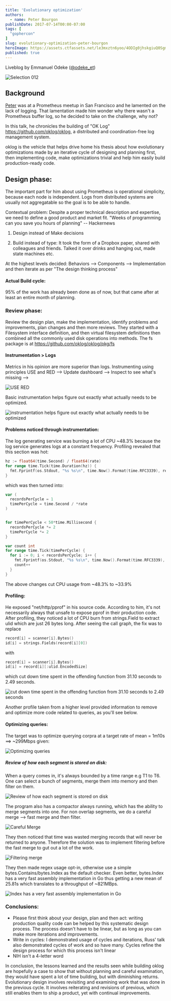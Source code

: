 ```yaml
---
title: 'Evolutionary optimization'
authors:
  - name: Peter Bourgon
publishDate: 2017-07-14T00:00-07:00
tags: [
  "gophercon"
]
slug: evolutionary-optimization-peter-bourgon
heroImage: https://assets.ctfassets.net/le3mxztn6yoo/4ODIg0jhskgiuQ0SgmaMsm/addc509ab1dff98eb6864bcee1740aad/Selection_012.bmp
published: true
---
```



Liveblog by Emmanuel Odeke ([@odeke_et](https://twitter.com/odeke_et))

![Selection 012](//assets.contentful.com/le3mxztn6yoo/4ODIg0jhskgiuQ0SgmaMsm/addc509ab1dff98eb6864bcee1740aad/Selection_012.bmp)
## Background
[Peter](https://twitter.com/peterbourgon) was at a Prometheus meetup in San Francisco and he lamented on the lack of logging.
That lamentation made him wonder why there wasn't a Prometheus buffer log, so he decided to take on the challenge, why not?

In this talk, he chronicles the building of "OK Log" https://github.com/oklog/oklog, a distributed
and coordination-free log management system.

oklog is the vehicle that helps drive home his thesis about how evolutionary optimizations made by an iterative cycle of designing and planning first, then implementing code, make optimizations trivial and help him easily build production-ready code.


## Design phase:
The important part for him about using Prometheus is operational simplicity, because each node is independent. Logs from distributed systems are usually not aggregatable so the goal is to be able to handle.

Contextual problem:
Despite a proper technical description and expertise, we need to define a good product and market fit. "Weeks of programming can you save you hours of planning" -- Hackernews
1. Design instead of Make decisions

2. Build instead of type:
It took the form of a Dropbox paper, shared with colleagues and friends. Talked it over drinks and hanging out, made state machines etc.

At the highest levels decided:
Behaviors --> Components --> Implementation and then iterate
as per "The design thinking process"

#### Actual Build cycle:
95% of the work has already been done as of now, but that came after at least an entire month of planning.

### Review phase:
Review the design plan, make the implementation, identify problems and improvements, plan changes and then more reviews.
They started with a Filesystem interface definition, and then virtual filesystem definitions then combined all the
commonly used disk operations into methods. The fs package is at https://github.com/oklog/oklog/pkg/fs

#### Instrumentation > Logs

Metrics in his opinion are more superior than logs.
Instrumenting using principles USE and RED --> Update dashboard --> Inspect to see what's missing -->

![USE RED](https://user-images.githubusercontent.com/4898263/28233377-959f3162-68b3-11e7-910d-1cc4938a5d60.png)

Basic instrumentation helps figure out exactly what actually needs to be optimized.

![instrumentation helps figure out exactly what actually needs to be optimized](https://user-images.githubusercontent.com/4898263/28233366-841c0dc0-68b3-11e7-943e-a2b8226370a7.png)


#### Problems noticed through instrumentation:
The log generating service was burning a lot of CPU ~48.3% because the log service generates logs at a constant frequency.
Profiling revealed that this section was hot:
```go
hz := float64(time.Second) / float64(rate)
for range time.Tick(time.Duration(hz)) {
  fmt.Fprintf(os.Stdout, "%s %s\n", time.Now().Format(time.RFC3339), records[rant.Intn(len(records))])
}
```

which was then turned into:
```go
var (
  recordsPerCycle = 1
  timePerCycle = time.Second / *rate
)


for timePerCycle < 50*time.Millisecond {
  recordsPerCycle *= 2
  timePerCycle *= 2
}

var count int
for range time.Tick(timePerCycle) {
  for i := 0; i < recordsPerCycle; i++ {
    fmt.Fprintf(os.Stdout, "%s %s\n", time.Now().Format(time.RFC3339), records[count%len(records)])
    count++
  }
}
```

The above changes cut CPU usage from ~48.3% to ~33.9%

#### Profiling:
He exposed "net/http/pprof" in his source code. According to him, it's not necessarily always that unsafe to expose
pprof in their production code.
After profiling, they noticed a lot of CPU burn from strings.Field to extract ulid which are just 26 bytes long.
After seeing the call graph, the fix was to replace
```go
record[i] = scanner[i].Bytes()
id[i] = strings.Fields(record[i][0])
```

with

```go
record[i] = scanner[i].Bytes()
id[i] = record[i][:ulid.EncodedSize]
```
which cut down time spent in the offending function from  31.10 seconds to 2.49 seconds.

![cut down time spent in the offending function from 31.10 seconds to 2.49 seconds](https://user-images.githubusercontent.com/4898263/28233404-ded12c82-68b3-11e7-895f-6436a14558f6.png)


Another profile taken from a higher level provided information to remove and optimize more code related to queries, as you'll see below.

#### Optimizing queries:
The target was to optimize querying corpra at a target rate of mean = 1m10s ==> ~299Mbps given:

![Optimizing queries](https://user-images.githubusercontent.com/4898263/28233433-11adadc4-68b4-11e7-8444-cda7ee34f16a.png)


##### Review of how each segment is stored on disk:
When a query comes in, it's always bounded by a time range e.g T1 to T6. One can select a bunch of segments, merge them
into memory and then filter on them.

![Review of how each segment is stored on disk](https://user-images.githubusercontent.com/4898263/28233320-34751410-68b3-11e7-8825-a357bd4bf5ba.png)

The program also has a compactor always running, which has the ability to merge segments into one.
For non overlap segments, we do a careful merge --> fast merge and then filter.

![Careful Merge](https://user-images.githubusercontent.com/4898263/28233347-62755640-68b3-11e7-8008-0414f61b10dd.png)


They then noticed that time was wasted merging records that will never be returned to anyone.
Therefore the solution was to implement filtering before the fast merge to gut out a lot of the work.

![Filtering merge](https://user-images.githubusercontent.com/4898263/28233339-51a1ebf8-68b3-11e7-9709-117a837321ab.png)

They then made regex usage opt-in, otherwise use a simple bytes.Contains/bytes.Index as the default checker. Even better, bytes.Index has a very fast assembly implementation in Go thus
getting a new mean of 25.81s which translates to a throughput of ~821MBps.

![Index has a very fast assembly implementation in Go](https://user-images.githubusercontent.com/4898263/28233569-ed21b40e-68b4-11e7-9207-7996e513a5e3.png)


### Conclusions:
* Please first think about your design, plan and then act: writing production quality code can be helped by this systematic design process. The process doesn't have to be linear, but as long as you can make more iterations and improvements.
* Write in cycles: I demonstrated usage of cycles and iterations, Russ' talk also demonstrated cycles of work and so have many. Cycles refine the design process for which this process isn't linear
* NIH isn't a 4-letter word

In conclusion, the lessons learned and the results seen while building oklog are hopefully a case to show that without planning and careful examination, they would have spent a lot of time building, but with diminishing returns.
Evolutionary design involves revisiting and examining work that was done in the previous cycle. It involves
reiterating and revisions of previous, which still enables them to ship a product, yet with continual improvements.
